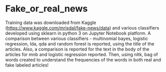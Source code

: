 # Fake_or_real_news

Training data was downloaded from Kaggle (https://www.kaggle.com/mrisdal/fake-news/data) and various classifiers developed using 
sklearn in python 3 on Jupyter Notebook platform. A comparison between various classifiers - multinomial bayes, logistic regression,
lda, qda and random forest is reported, using the title of the articles. Also, a comparison is reported for the text in the body of
the articles for mnb and logistic regression reported. Then, using nltk, bag of words created to understand the frequencies of the 
words in both real and fake labeled articles!

